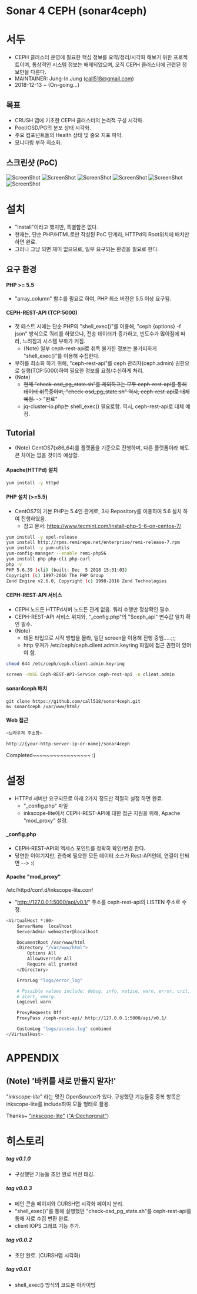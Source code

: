 Sonar 4 CEPH (sonar4ceph)
================================


서두
================================

* CEPH 클러스터 운영에 필요한 핵심 정보를 요약/정리/시각화 해보기 위한 프로젝트이며, 통상적인 시스템 정보는 배제되었으며, 오직 CEPH 클러스터에 관련된 정보만을 다룬다.
* MAINTAINER: Jung-In.Jung (call518@gmail.com)
* 2018-12-13 ~ (On-going...)

## 목표

* CRUSH 맵에 기초한 CEPH 클러스터의 논리적 구성 시각화.
* Pool/OSD/PG의 분포 상태 시각화.
* 주요 컴포넌트들의 Health 상태 및 중요 지표 파악.
* 모니터링 부하 최소화.

## 스크린샷 (PoC)

![ScreenShot](README/show-physical.png?raw=true)
![ScreenShot](README/cluster-bw.png?raw=true)
![ScreenShot](README/showDistributionPGs.png?raw=true)
![ScreenShot](README/poolspgsosds.png?raw=true)
![ScreenShot](README/showPGCountByEachOSD.png?raw=true)
![ScreenShot](README/showPGCountByEachPool.png?raw=true)

설치
================================

* "Install"이라고 했지만, 특별함은 없다.
* 현재는, 단순 PHP/HTML로만 작성된 PoC 단계라, HTTPd의 Root위치에 배치만 하면 완료.
* 그러나 그냥 되면 재미 없으므로, 일부 요구되는 환경을 필요로 한다.


## 요구 환경

#### PHP >= 5.5

* "array_column" 함수를 필요로 하여, PHP 최소 버전은 5.5 이상 요구됨.


#### CEPH-REST-API (TCP:5000)

* 첫 테스트 시에는 단순 PHP의 "shell_exec()"를 이용해, "ceph {options} -f json" 방식으로 쿼리를 하였으나, 전송 데이터가 증가하고, 빈도수가 많아짐에 따라, 느려짐과 시스템 부하가 커짐.
  * (Note) 일부 ceph-rest-api로 취득 불가한 정보는 불가피하게 "shell_exec()"를 이용해 수집한다.
* 부하를 최소화 하기 위해, "ceph-rest-api"를 ceph 관리자(ceph.admin) 권한으로 실행(TCP:5000)하여 필요한 정보를 요청/수신하게 처리.
* (Note)
  * <del>현제 "check-osd_pg_state.sh"를 제외하고는 모두 ceph-rest-api를 통해 데이터 취득중이며, "check-osd_pg_state.sh" 역시, ceph-rest-api로 대체 예정.</del> -> "완료"
  * jq-cluster-io.php는 shell_exec() 필요로함. 역시, ceph-rest-api로 대체 예정.


## Tutorial

* (Note) CentOS7(x86_64)를 플랫폼을 기준으로 진행하며, 다른 플랫폼이라 해도 큰 차이는 없을 것이라 예상함.

#### Apache(HTTPd) 설치

```bash
yum install -y httpd
```

#### PHP 설치 (>=5.5)

* CentOS7의 기본 PHP는 5.4인 관계로, 3사 Repository를 이용하여 5.6 설치 하여 진행하였음.
  * 참고 문서: https://www.tecmint.com/install-php-5-6-on-centos-7/

```bash
yum install -y epel-release
yum install http://rpms.remirepo.net/enterprise/remi-release-7.rpm
yum install -y yum-utils
yum-config-manager --enable remi-php56
yum install php php-cli php-curl
php -v
PHP 5.6.39 (cli) (built: Dec  5 2018 15:31:03) 
Copyright (c) 1997-2016 The PHP Group
Zend Engine v2.6.0, Copyright (c) 1998-2016 Zend Technologies
```

#### CEPH-REST-API 서비스

* CEPH 노드든 HTTPd서버 노드든 관계 없음. 쿼리 수행만 정상확인 필수.
* CEPH-REST-API 서비스 위치와, "_config.php"의 "$ceph_api" 변수값 일치 확인 필수.
* (Note)
  * 데몬 타입으로 시작 방법을 몰라, 일단 screen을 이용해 진행 중임.....;;;
  * http 유져가 /etc/ceph/ceph.client.admin.keyring 파일에 접근 권한이 있어야 함.

```bash
chmod 644 /etc/ceph/ceph.client.admin.keyring

screen -dmSL Ceph-REST-API-Service ceph-rest-api -n client.admin
```

#### sonar4ceph 배치

```
git clone https://github.com/call518/sonar4ceph.git
mv sonar4ceph /var/www/html/
```

#### Web 접근

```bash
<브라우져 주소창>

http://{your-http-server-ip-or-name}/sonar4ceph
```


Completed~~~~~~~~~~~~~~~~~ :)


설정
================================

* HTTPd 서버만 요구되므로 아래 2가지 정도만 적절히 설정 하면 완료.
  * "_config.php" 파일
  * inkscope-lite에서 CEPH-REST-API에 대한 접근 지원을 위해, Apache "mod_proxy" 설정.

#### _config.php

* CEPH-REST-API의 엑세스 포인트를 정확히 확인/변경 한다.
* 당연한 이야기지만, 관측에 필요한 모든 데이터 소스가 Rest-API인데, 연결이 안되면 --> :(

#### Apache "mod_proxy"

/etc/httpd/conf.d/inkscope-lite.conf

* "http://127.0.0.1:5000/api/v0.1/" 주소를 ceph-rest-api의 LISTEN 주소로 수정.

```bash
<VirtualHost *:80>
    ServerName  localhost
    ServerAdmin webmaster@localhost

    DocumentRoot /var/www/html
    <Directory "/var/www/html">
        Options All
        AllowOverride All
        Require all granted
    </Directory>

    ErrorLog "logs/error_log"

    # Possible values include: debug, info, notice, warn, error, crit,
    # alert, emerg.
    LogLevel warn

    ProxyRequests Off
    ProxyPass /ceph-rest-api/ http://127.0.0.1:5000/api/v0.1/

    CustomLog "logs/access.log" combined
</VirtualHost>
```

APPENDIX
================================

## (Note) '바퀴를 새로 만들지 말자!'

"*inkscope-lite*" 라는 멋진 OpenSource가 있다. 구상했던 기능들중 중복 항목은 inkscope-lite를 include하여 모듈 형태로 활용.

Thanks~ ["inkscope-lite"](https://github.com/A-Dechorgnat/inkscope-lite) (["A-Dechorgnat"](https://github.com/A-Dechorgnat/inkscope-lite/commits?author=A-Dechorgnat))


히스토리
================================

##### tag v0.1.0

* 구상했던 기능들 초안 완료 버전 태깅.

##### tag v0.0.3

* 메인 콘솔 페이지와 CURSH맵 시각화 페이지 분리.
* "shell_exec()"를 통해 실행했던 "check-osd_pg_state.sh"를 ceph-rest-api를 통해 자료 수집 변환 완료.
* client IOPS 그래프 기능 추가.


##### tag v0.0.2

* 초안 완료. (CURSH맵 시각화)

##### tag v0.0.1

* shell_exec() 방식의 코드본 아카이빙
